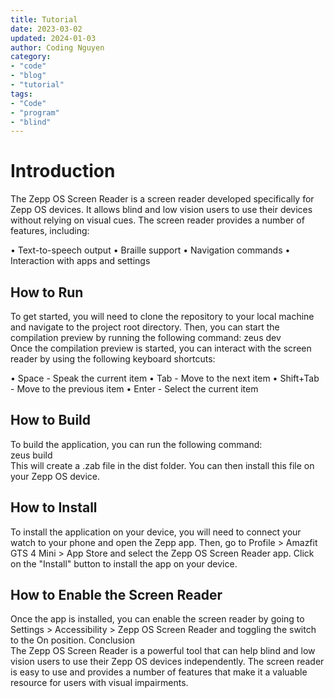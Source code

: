 ```yaml
---
title: Tutorial
date: 2023-03-02
updated: 2024-01-03
author: Coding Nguyen
category: 
- "code" 
- "blog" 
- "tutorial"
tags: 
- "Code" 
- "program"
- "blind"
---
```


# Introduction

The Zepp OS Screen Reader is a screen reader developed specifically for Zepp OS devices. It allows blind and low vision users to use their devices without relying on visual cues. The screen reader provides a number of features, including:

• Text-to-speech output
• Braille support
• Navigation commands
• Interaction with apps and settings

## How to Run

To get started, you will need to clone the repository to your local machine and navigate to the project root directory. Then, you can start the compilation preview by running the following command:
    zeus dev  
Once the compilation preview is started, you can interact with the screen reader by using the following keyboard shortcuts:

• Space - Speak the current item
• Tab - Move to the next item
• Shift+Tab - Move to the previous item
• Enter - Select the current item

## How to Build

To build the application, you can run the following command:  
    zeus build  
This will create a .zab file in the dist folder. You can then install this file on your Zepp OS device.

## How to Install  
To install the application on your device, you will need to connect your watch to your phone and open the Zepp app. Then, go to Profile > Amazfit GTS 4 Mini > App Store and select the Zepp OS Screen Reader app. Click on the "Install" button to install the app on your device.

## How to Enable the Screen Reader

Once the app is installed, you can enable the screen reader by going to Settings > Accessibility > Zepp OS Screen Reader and toggling the switch to the On position.
Conclusion  
The Zepp OS Screen Reader is a powerful tool that can help blind and low vision users to use their Zepp OS devices independently. The screen reader is easy to use and provides a number of features that make it a valuable resource for users with visual impairments.